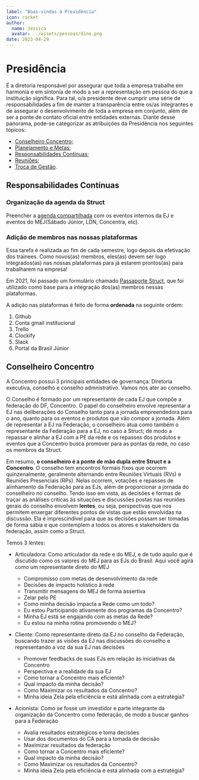```yaml
---
label: "Boas-vindas à Presidência"
icon: rocket
author:
  name: Jéssica
  avatar: ../assets/pessoas/dino.png
date: 2023-04-29
---
```


# Presidência

É a diretoria responsável por assegurar que toda a empresa trabalhe em harmonia e em sintonia de modo a ser a representação em pessoa do que a instituição significa. Para tal, o/a presidente deve cumprir uma série de responsabilidades a fim de manter a transparência entre os/as integrantes e de assegurar o desenvolvimento de toda a empresa em conjunto, além de ser a ponte de contato oficial entre entidades externas. Diante desse panorama, pode-se categorizar as atribuições da Presidência nos seguintes tópicos:

- [Conselheiro Concentro](#conselheiro-concentro);
- [Planejamento e Metas](planejamento-e-metas.md);
- [Responsabilidades Contínuas](#responsabilidades-contínuas);
- [Reuniões](reunioes.md);
- [Troca de Gestão](troca-de-gestao.md).

## Responsabilidades Contínuas

### Organização da agenda da Struct

Preencher a [agenda compartilhada](https://calendar.google.com/calendar/u/0?cid=c3RydWN0LnVuYi5icl9vNjVnOTZsZ2I5bW5lMmo2djI0bDlmdWd0MEBncm91cC5jYWxlbmRhci5nb29nbGUuY29t) com os eventos internos da EJ e eventos do MEJ(Sábado Júnior, LDN, Concentra, etc).

### Adição de membros nas nossas plataformas

Essa tarefa é realizada ao fim de cada semestre, logo depois da efetivação dos trainees. Como novos(as) membros, eles(as) devem ser logo integrados(as) nas nossas plataformas para já estarem prontos(as) para trabalharem na empresa!

Em 2021, foi passado um formulário chamado [Passaporte Struct](https://docs.google.com/forms/d/1VVXhtbWqfgb7fu4YpHUJPd3RaVKPX4b28bVEBICuBI8/edit?usp=sharing), que foi utilizado como base para a integração dos(as) membros nessas plataformas.

A adição nas plataformas é feito de forma **ordenada** na seguinte ordem:

1. Github
2. Conta gmail institucional
3. Trello
4. Clockify
5. Slack
6. Portal da Brasil Júnior

## Conselheiro Concentro

A Concentro possui 3 principais entidades de governança: Diretoria executiva, conselho e conselho admnistrativo. Vamos nos ater ao conselho.

O Conselho é formado por um representante de cada EJ que compõe a federação do DF, Concentro. O papel do conselheiro envolve representar a EJ nas deliberações do Conselho tanto para a jornada empreendedora para o ano, quanto para os eventos e produtos que vão compor a jornada. Além de representar a EJ na Federação, o conselheiro atua como também o representante da Federação para a EJ, no caso a Struct; de modo a repassar e alinhar a EJ com a PE da rede e os repasses dos produtos e eventos que a Concentro busca promover para as pontas da rede, no caso os membros da Struct.

Em resumo, **o conselheiro é a ponte de mão dupla entre Struct e a Concentro**. O conselho tem encontros formais fixos que ocorrem quinzenalmente, geralmente alternando entre Reuniões Virtuais (RVs) e Reuniões Presenciais (RPs). Nelas ocorrem, votações e repasses de alinhamento da Federação para as EJs, além de proporcionar a jornada do conselheiro no conselho. Tendo isso em vista, as decisões e formas de traçar as análises criticas às situações e discussões postas nas reuniões gerais do conselho envolvem **lentes**, ou seja, perspectivas que nos permitem enxergar diferentes pontos de vistas que estão envolvidas na discussão. Ela é imprescindível para que as decisões possam ser tomadas de forma sábia e que contemplem a todos os atores e stakeholders da federação, assim como a Struct.

Temos 3 lentes:

- Articuladora: Como articulador da rede e do MEJ, e de tudo aquilo que é discutido como os valores do MEJ para as EJs do Brasil. Aqui você agirá como um representante direto do MEJ

  - Compromisso com metas de desenvolvimento da rede
  - Decisões de impacto holístico à rede
  - Transmitir mensagens do MEJ de forma assertiva
  - Zelar pelo PE
  - Como minha decisão impacta a Rede como um todo?
  - Eu estou Participando ativamente dos programas da Concentro?
  - Minha EJ está se engajando com as metas da Rede?
  - Eu estou na minha rotina promovendo o MEJ?

- Cliente: Como representante direto da EJ no conselho da Federação, buscando trazer as visões da EJ nas discussões do conselho e representando a voz da sua EJ nas decisões

  - Promover feedbacks de suas EJs em relação às iniciativas da Concentro
  - Perspectiva e a realidade da sua EJ
  - Como tornar a Concentro mais eficiente?
  - Qual impacto da minha decisão?
  - Como Maximizar os resultados da Concentro?
  - Minha ideia Zela pela eficiência e está alinhada com a estratégia?

- Acionista: Como se fosse um investidor e parte integrante da organização da Concentro como federação, de modo a buscar ganhos para a Federação
  - Avalia resultados estratégicos e toma decisões
  - Usar dos documentos do CA para a tomada de decisão
  - Maximizar resultados da federação
  - Como tornar a Concentro mais eficiente?
  - Qual impacto da minha decisão?
  - Como Maximizar os resultados da Concentro?
  - Minha ideia Zela pela eficiência e está alinhada com a estratégia?
